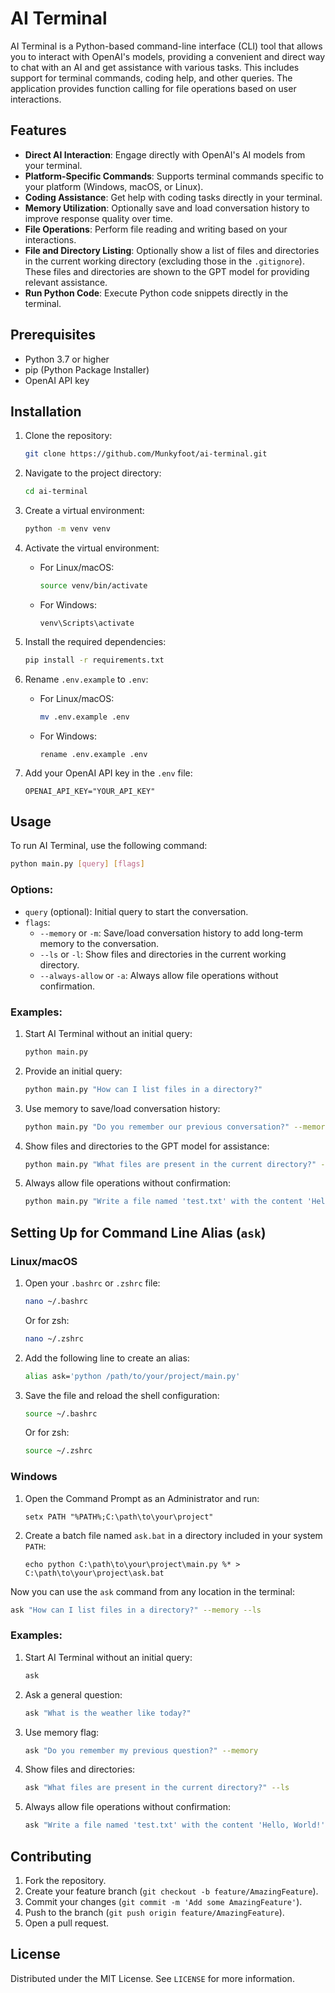 # AI Terminal

AI Terminal is a Python-based command-line interface (CLI) tool that allows you to interact with OpenAI's models, providing a convenient and direct way to chat with an AI and get assistance with various tasks. This includes support for terminal commands, coding help, and other queries. The application provides function calling for file operations based on user interactions.

## Features

- **Direct AI Interaction**: Engage directly with OpenAI's AI models from your terminal.
- **Platform-Specific Commands**: Supports terminal commands specific to your platform (Windows, macOS, or Linux).
- **Coding Assistance**: Get help with coding tasks directly in your terminal.
- **Memory Utilization**: Optionally save and load conversation history to improve response quality over time.
- **File Operations**: Perform file reading and writing based on your interactions.
- **File and Directory Listing**: Optionally show a list of files and directories in the current working directory (excluding those in the `.gitignore`). These files and directories are shown to the GPT model for providing relevant assistance.
- **Run Python Code**: Execute Python code snippets directly in the terminal.

## Prerequisites

- Python 3.7 or higher
- pip (Python Package Installer)
- OpenAI API key

## Installation

1. Clone the repository:

   ```bash
   git clone https://github.com/Munkyfoot/ai-terminal.git
   ```

2. Navigate to the project directory:

   ```bash
   cd ai-terminal
   ```

3. Create a virtual environment:

   ```bash
   python -m venv venv
   ```

4. Activate the virtual environment:

   - For Linux/macOS:

     ```bash
     source venv/bin/activate
     ```

   - For Windows:

     ```batch
     venv\Scripts\activate
     ```

5. Install the required dependencies:

   ```bash
   pip install -r requirements.txt
   ```

6. Rename `.env.example` to `.env`:

   - For Linux/macOS:

     ```bash
     mv .env.example .env
     ```

   - For Windows:

     ```batch
     rename .env.example .env
     ```

7. Add your OpenAI API key in the `.env` file:

   ```env
   OPENAI_API_KEY="YOUR_API_KEY"
   ```

## Usage

To run AI Terminal, use the following command:

```bash
python main.py [query] [flags]
```

### Options:

- `query` (optional): Initial query to start the conversation.
- `flags`:
  - `--memory` or `-m`: Save/load conversation history to add long-term memory to the conversation.
  - `--ls` or `-l`: Show files and directories in the current working directory.
  - `--always-allow` or `-a`: Always allow file operations without confirmation.

### Examples:

1. Start AI Terminal without an initial query:

   ```bash
   python main.py
   ```

2. Provide an initial query:

   ```bash
   python main.py "How can I list files in a directory?"
   ```

3. Use memory to save/load conversation history:

   ```bash
   python main.py "Do you remember our previous conversation?" --memory
   ```

4. Show files and directories to the GPT model for assistance:

   ```bash
   python main.py "What files are present in the current directory?" --ls
   ```

5. Always allow file operations without confirmation:

   ```bash
   python main.py "Write a file named 'test.txt' with the content 'Hello, World!'" --always-allow
   ```

## Setting Up for Command Line Alias (`ask`)

### Linux/macOS

1. Open your `.bashrc` or `.zshrc` file:

   ```bash
   nano ~/.bashrc
   ```

   Or for zsh:

   ```bash
   nano ~/.zshrc
   ```

2. Add the following line to create an alias:

   ```bash
   alias ask='python /path/to/your/project/main.py'
   ```

3. Save the file and reload the shell configuration:

   ```bash
   source ~/.bashrc
   ```

   Or for zsh:

   ```bash
   source ~/.zshrc
   ```

### Windows

1. Open the Command Prompt as an Administrator and run:

   ```batch
   setx PATH "%PATH%;C:\path\to\your\project"
   ```

2. Create a batch file named `ask.bat` in a directory included in your system `PATH`:

   ```batch
   echo python C:\path\to\your\project\main.py %* > C:\path\to\your\project\ask.bat
   ```

Now you can use the `ask` command from any location in the terminal:

```bash
ask "How can I list files in a directory?" --memory --ls
```

### Examples:

1. Start AI Terminal without an initial query:

   ```bash
   ask
   ```

2. Ask a general question:

   ```bash
   ask "What is the weather like today?"
   ```

3. Use memory flag:

   ```bash
   ask "Do you remember my previous question?" --memory
   ```

4. Show files and directories:

   ```bash
   ask "What files are present in the current directory?" --ls
   ```

5. Always allow file operations without confirmation:

   ```bash
   ask "Write a file named 'test.txt' with the content 'Hello, World!'" --always-allow
   ```

## Contributing

1. Fork the repository.
2. Create your feature branch (`git checkout -b feature/AmazingFeature`).
3. Commit your changes (`git commit -m 'Add some AmazingFeature'`).
4. Push to the branch (`git push origin feature/AmazingFeature`).
5. Open a pull request.

## License

Distributed under the MIT License. See `LICENSE` for more information.
